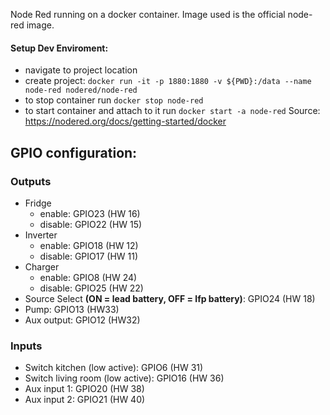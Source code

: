 Node Red running on a docker container. Image used is the official node-red image.

#### Setup Dev Enviroment:

- navigate to project location
- create project: `docker run -it -p 1880:1880 -v ${PWD}:/data --name node-red nodered/node-red`
- to stop container run `docker stop node-red`
- to start container and attach to it run `docker start -a node-red`
  Source: https://nodered.org/docs/getting-started/docker

## GPIO configuration:

### Outputs

- Fridge
  - enable: GPIO23 (HW 16)
  - disable: GPIO22 (HW 15)
- Inverter
  - enable: GPIO18 (HW 12)
  - disable: GPIO17 (HW 11)
- Charger
  - enable: GPIO8 (HW 24)
  - disable: GPIO25 (HW 22)
- Source Select **(ON = lead battery, OFF = lfp battery)**: GPIO24 (HW 18)
- Pump: GPIO13 (HW33)
- Aux output: GPIO12 (HW32)

### Inputs

- Switch kitchen (low active): GPIO6 (HW 31)
- Switch living room (low active): GPIO16 (HW 36)
- Aux input 1: GPIO20 (HW 38)
- Aux input 2: GPIO21 (HW 40)
